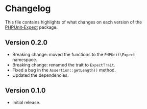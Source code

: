 # Changelog
This file contains highlights of what changes on each version of the [PHPUnit-Expect](https://github.com/cedx/phpunit-expect) package.

## Version 0.2.0
- Breaking change: moved the functions to the `PHPUnit\Expect` namespace.
- Breaking change: renamed the trait to `ExpectTrait`.
- Fixed a bug in the `Assertion::getLength()` method.
- Updated the dependencies.

## Version 0.1.0
- Initial release.
